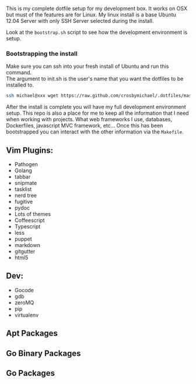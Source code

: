 This is my complete dotfile setup for my development box.  It works on OSX but must of the features 
are for Linux.  My linux install is a base Ubuntu 12.04 Server with only SSH Server selected
during the install.

Look at the `bootstrap.sh` script to see how the development environment is setup.

### Bootstrapping the install
Make sure you can ssh into your fresh install of Ubuntu and run this command.  
The argument to init.sh is the user's name that you want the dotfiles to be installed to.

```bash
ssh michael@xxx wget https://raw.github.com/crosbymichael/.dotfiles/master/init.sh && chmod +x init.sh && sudo ./init.sh michael
```

After the install is complete you will have my full development environment setup.  This repo is 
also a place for me to keep all the information that I need when working with projects.  What
web frameworks I use, databases, Dockerfiles, javascript MVC framework, etc...
Once this has been bootstrapped you can interact with the other information via the
`Makefile`.


## Vim Plugins:
* Pathogen
* Golang
* tabbar
* snipmate
* tasklist
* nerd tree
* fugitive
* pydoc
* Lots of themes
* Coffeescript
* Typescript
* less
* puppet
* markdown
* gitgutter
* html5

## Dev:
* Gocode
* gdb
* zeroMQ
* pip
* virtualenv

## Apt Packages

## Go Binary Packages


## Go Packages


